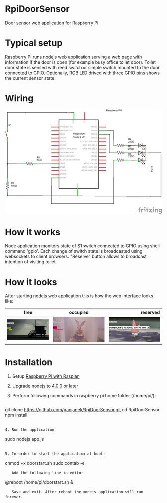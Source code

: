 # RpiDoorSensor
Door sensor web application for Raspberry Pi

# Typical setup
Raspberry Pi runs nodejs web application serving a web page with information if the door is open (for example busy office toilet door).
Toilet door state is sensed with reed switch or simple switch mounted to the door connected to GPIO.
Optionally, RGB LED drived with three GPIO pins shows the current sensor state.

# Wiring

![alt tag](https://raw.githubusercontent.com/panjanek/RpiDoorSensor/master/doc/doorsensor_schem.png) 

# How it works

Node application monitors state of S1 switch connected to GPIO using shell command 'gpio'. Each change of switch state is broadcasted using websockets to client browsers.
"Reserve" button allows to broadcast intention of visiting toilet.

# How it looks

After starting nodejs web application this is how the web interface looks like:

| free          | occupied      | reserved  |
| ------------- |:-------------:| -----:|
| ![alt tag](https://raw.githubusercontent.com/panjanek/RpiDoorSensor/master/doc/toilet-free.jpg)  | ![alt tag](https://raw.githubusercontent.com/panjanek/RpiDoorSensor/master/doc/toilet-occupied.jpg) | ![alt tag](https://raw.githubusercontent.com/panjanek/RpiDoorSensor/master/doc/toilet-reservation.jpg) |

# Installation

1. Setup [Raspberry Pi with Raspian](https://www.raspberrypi.org/downloads/raspbian/)
2. Upgrade [nodejs to 4.0.0 or later](http://blog.wia.io/installing-node-js-v4-0-0-on-a-raspberry-pi/)
3. Perform following commands in raspberry pi home folder (/home/pi/):

   ```
git clone https://github.com/panjanek/RpiDoorSensor.git
cd RpiDoorSensor
npm install
```

4. Run the application

   ```
sudo nodejs app.js
```

5. In order to start the application at boot: 

   ``` 
chmod +x doorstart.sh 
sudo contab -e
```
   Add the following line in editor
   ```
@reboot /home/pi/doorstart.sh &
```
   Save and exit. After reboot the nodejs application will run forever.

